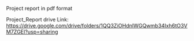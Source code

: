 Project report in pdf format

Project_Report drive Link:
https://drive.google.com/drive/folders/1QQ3ZiOHdnlWGQwmb34Ixh6tO3VM7ZGEl?usp=sharing

